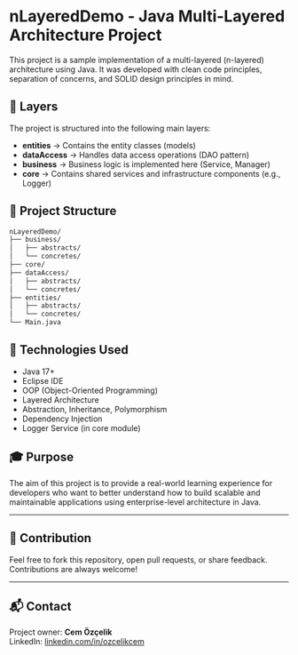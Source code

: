 # nLayeredDemo - Java Multi-Layered Architecture Project

This project is a sample implementation of a multi-layered (n-layered) architecture using Java. It was developed with clean code principles, separation of concerns, and SOLID design principles in mind.

## 🧱 Layers

The project is structured into the following main layers:

- **entities** → Contains the entity classes (models)
- **dataAccess** → Handles data access operations (DAO pattern)
- **business** → Business logic is implemented here (Service, Manager)
- **core** → Contains shared services and infrastructure components (e.g., Logger)

## 📁 Project Structure
```bash
nLayeredDemo/
├── business/
│   ├── abstracts/
│   └── concretes/
├── core/
├── dataAccess/
│   ├── abstracts/
│   └── concretes/
├── entities/
│   ├── abstracts/
│   └── concretes/
└── Main.java
```

## 🎯 Technologies Used

- Java 17+
- Eclipse IDE
- OOP (Object-Oriented Programming)
- Layered Architecture
- Abstraction, Inheritance, Polymorphism
- Dependency Injection
- Logger Service (in core module)

## 🎓 Purpose

The aim of this project is to provide a real-world learning experience for developers who want to better understand how to build scalable and maintainable applications using enterprise-level architecture in Java.

---

## 🤝 Contribution

Feel free to fork this repository, open pull requests, or share feedback. Contributions are always welcome!

---

## 📬 Contact

Project owner: **Cem Özçelik**  
LinkedIn: [linkedin.com/in/ozcelikcem](https://linkedin.com/in/ozcelikcem)
